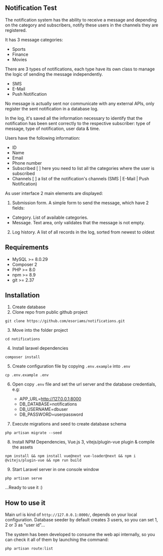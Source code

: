 

## Notification Test

The notification system has the ability to receive a message and depending on the
category and subscribers, notify these users in the channels they are registered.

It has 3 message categories:

- Sports
- Finance
- Movies

There are 3 types of notifications, each type have its own class to manage the logic of
sending the message independently.

- SMS
- E-Mail
- Push Notification

No message is actually sent nor communicate with any external APIs, only register
the sent notification in a database log.

In the log, it's saved all the information necessary to identify that the notification has been
sent correctly to the respective subscriber: type of message, type of notification, user data & time.

Users have the following information:

- ID
- Name
- Email 
- Phone number 
- Subscribed [ ] here you need to list all the categories where the user is subscribed 
- Channels [ ] a list of the notification's channels (SMS | E-Mail | Push Notification)

As user interface 2 main elements are displayed:

1. Submission form. A simple form to send the message, which have 2 fields:
- Category. List of available categories.
- Message. Text area, only validates that the message is not empty.
2. Log history. A list of all records in the log, sorted from newest to oldest

## Requirements

- MySQL >= 8.0.29
- Composer 2
- PHP >= 8.0 
- npm >= 8.9 
- git >= 2.37

## Installation

1. Create database
2. Clone repo from public github project

``git clone https://github.com/esoriams/notifications.git``

3. Move into the folder project

``cd notifications``

4. Install laravel dependencies

``composer install``

5. Create configuration file by copying ``.env.example`` into ``.env``

``cp .env.example .env``

6. Open copy ``.env``  file and set the url server and the database credentials, e.g:
   
   - APP_URL=http://127.0.0.1:8000
   - DB_DATABASE=notifications
   - DB_USERNAME=dbuser
   - DB_PASSWORD=userpassword

7. Execute migrations and seed to create database schema

``php artisan migrate --seed``

8. Install NPM Dependencies, Vue.js 3, vitejs/plugin-vue plugin & compile the assets

``npm install && npm install vue@next vue-loader@next && npm i @vitejs/plugin-vue && npm run build``

9. Start Laravel server in one console window

``php artisan serve``

...Ready to use it :)

## How to use it

Main url is kind of ``http://127.0.0.1:8000/``, depends on your local configuration. 
Database seeder by default creates 3 users, so you can set 1, 2 or 3 as "user id"...

The system has been developed to consume the web api internally, so you can check it all of them by launching the command:

``php artisan route:list``
